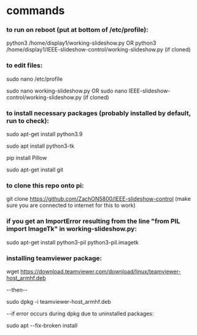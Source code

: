 # commands

### to run on reboot (put at bottom of /etc/profile):

python3 /home/display1/working-slideshow.py OR python3 /home/display1/IEEE-slideshow-control/working-slideshow.py (if cloned)

### to edit files:

sudo nano /etc/profile

sudo nano working-slideshow.py OR sudo nano IEEE-slideshow-control/working-slideshow.py (if cloned)

### to install necessary packages (probably installed by default, run to check):

sudo apt-get install python3.9

sudo apt install python3-tk

pip install Pillow

sudo apt-get install git

### to clone this repo onto pi:

git clone https://github.com/ZachON5800/IEEE-slideshow-control (make sure you are connected to internet for this to work)

### if you get an ImportError resulting from the line "from PIL import ImageTk" in working-slideshow.py:

sudo apt-get install python3-pil python3-pil.imagetk

### installing teamviewer package:
wget https://download.teamviewer.com/download/linux/teamviewer-host_armhf.deb

--then--

sudo dpkg -i teamviewer-host_armhf.deb

--if error occurs during dpkg due to uninstalled packages:

sudo apt --fix-broken install
